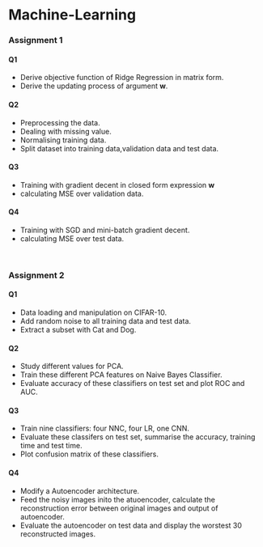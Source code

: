 # Machine-Learning<br>

### Assignment 1

#### Q1
* Derive objective function of Ridge Regression in matrix form.
* Derive the updating process of argument **w**.

#### Q2
* Preprocessing the data.
* Dealing with missing value.
* Normalising training data.
* Split dataset into training data,validation data and test data.

#### Q3
* Training with gradient decent in closed form expression **w** 
* calculating MSE over validation data.

#### Q4
* Training with SGD and mini-batch gradient decent.
* calculating MSE over test data.


<br>

### Assignment 2

#### Q1
* Data loading and manipulation on CIFAR-10.
* Add random noise to all training data and test data.
* Extract a subset with Cat and Dog.

#### Q2
* Study different values for PCA.
* Train these different PCA features on Naive Bayes Classifier.
* Evaluate accuracy of these classifiers on test set and plot ROC and AUC. 

#### Q3
* Train nine classifiers: four NNC, four LR, one CNN.
* Evaluate these classifers on test set, summarise the accuracy, training time and test time.
* Plot confusion matrix of these classifiers.

#### Q4
* Modify a Autoencoder architecture.
* Feed the noisy images inito the atuoencoder, calculate the reconstruction error between original images and output of autoencoder.
* Evaluate the autoencoder on test data and display the worstest 30 reconstructed images. 

